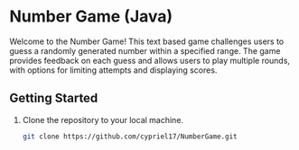 # Number Game (Java)

Welcome to the Number Game! 
This text based game challenges users to guess a randomly generated number within a specified range. 
The game provides feedback on each guess and allows users to play multiple rounds, with options for limiting attempts and displaying scores.

## Getting Started

1. Clone the repository to your local machine.
   ```bash
   git clone https://github.com/cypriel17/NumberGame.git
